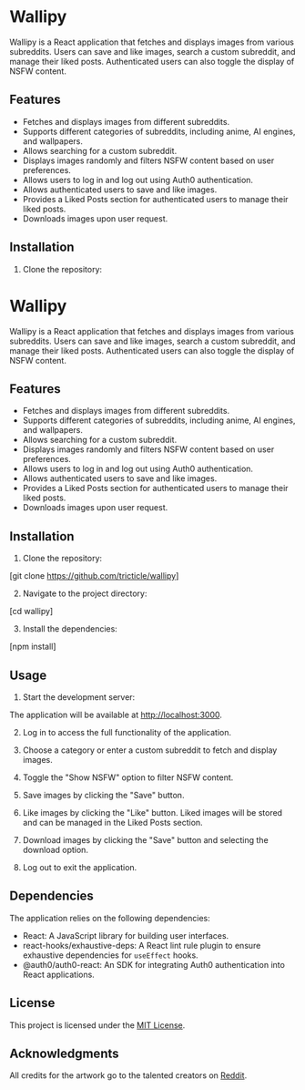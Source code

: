 # Wallipy

Wallipy is a React application that fetches and displays images from various subreddits. Users can save and like images, search a custom subreddit, and manage their liked posts. Authenticated users can also toggle the display of NSFW content.

## Features

- Fetches and displays images from different subreddits.
- Supports different categories of subreddits, including anime, AI engines, and wallpapers.
- Allows searching for a custom subreddit.
- Displays images randomly and filters NSFW content based on user preferences.
- Allows users to log in and log out using Auth0 authentication.
- Allows authenticated users to save and like images.
- Provides a Liked Posts section for authenticated users to manage their liked posts.
- Downloads images upon user request.

## Installation

1. Clone the repository:

# Wallipy

Wallipy is a React application that fetches and displays images from various subreddits. Users can save and like images, search a custom subreddit, and manage their liked posts. Authenticated users can also toggle the display of NSFW content.

## Features

- Fetches and displays images from different subreddits.
- Supports different categories of subreddits, including anime, AI engines, and wallpapers.
- Allows searching for a custom subreddit.
- Displays images randomly and filters NSFW content based on user preferences.
- Allows users to log in and log out using Auth0 authentication.
- Allows authenticated users to save and like images.
- Provides a Liked Posts section for authenticated users to manage their liked posts.
- Downloads images upon user request.

## Installation

1. Clone the repository:

[git clone https://github.com/tricticle/wallipy]

2. Navigate to the project directory:

[cd wallipy]

3. Install the dependencies:

[npm install]

## Usage

1. Start the development server:


The application will be available at [http://localhost:3000](http://localhost:3000).

2. Log in to access the full functionality of the application.

3. Choose a category or enter a custom subreddit to fetch and display images.

4. Toggle the "Show NSFW" option to filter NSFW content.

5. Save images by clicking the "Save" button.

6. Like images by clicking the "Like" button. Liked images will be stored and can be managed in the Liked Posts section.

7. Download images by clicking the "Save" button and selecting the download option.

8. Log out to exit the application.

## Dependencies

The application relies on the following dependencies:

- React: A JavaScript library for building user interfaces.
- react-hooks/exhaustive-deps: A React lint rule plugin to ensure exhaustive dependencies for `useEffect` hooks.
- @auth0/auth0-react: An SDK for integrating Auth0 authentication into React applications.

## License

This project is licensed under the [MIT License](LICENSE).

## Acknowledgments

All credits for the artwork go to the talented creators on [Reddit](https://www.reddit.com/).
